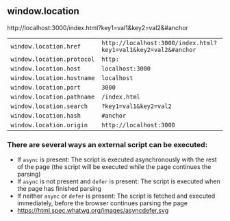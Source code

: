 
## window.location

http://localhost:3000/index.html?key1=val1&key2=val2&#anchor

|                            |                                                                |
|----------------------------|----------------------------------------------------------------|
| `window.location.href`     | `http://localhost:3000/index.html?key1=val1&key2=val2&#anchor` |
| `window.location.protocol` | `http:`                                                        |
| `window.location.host`     | `localhost:3000`                                               |
| `window.location.hostname` | `localhost`                                                    |
| `window.location.port`     | `3000`                                                         |
| `window.location.pathname` | `/index.html`                                                  |
| `window.location.search`   | `?key1=val1&key2=val2`                                         |
| `window.location.hash`     | `#anchor`                                                      |
| `window.location.origin`   | `http://localhost:3000`                                        |


### There are several ways an external script can be executed:

- If `async` is present: The script is executed asynchronously with the rest of the page (the script will be executed while the page continues the parsing)
- If `async` is not present and `defer` is present: The script is executed when the page has finished parsing
- If neither `async` or `defer` is present: The script is fetched and executed immediately, before the browser continues parsing the page
- https://html.spec.whatwg.org/images/asyncdefer.svg
